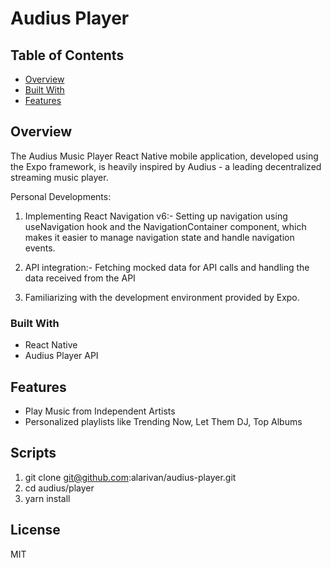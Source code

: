 # Audius Player

## Table of Contents

- [Overview](#overview)
- [Built With](#built-with)
- [Features](#features)

## Overview

The Audius Music Player React Native mobile application, developed using the Expo framework, is heavily inspired by Audius - a leading decentralized streaming music player.

Personal Developments:

1. Implementing React Navigation v6:-
   Setting up navigation using useNavigation hook and the NavigationContainer component, which makes it easier to manage navigation state and handle navigation events.

2. API integration:-
   Fetching mocked data for API calls and handling the data received from the API

3. Familiarizing with the development environment provided by Expo.

### Built With

- React Native
- Audius Player API

## Features

- Play Music from Independent Artists
- Personalized playlists like Trending Now, Let Them DJ, Top Albums

## Scripts

1. git clone git@github.com:alarivan/audius-player.git
2. cd audius/player
3. yarn install

## License

MIT
